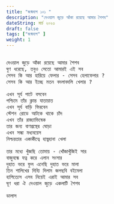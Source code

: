 ```yaml
---
title: "জন্মদাগ ১০১ "
description: "দেওয়াল জুড়ে আঁকা রয়েছে আমার শৈশব"
dateString: মার্চ ২০২৩ 
draft: false
tags: ["জন্মদাগ" ]
weight: 1
---
```

<pre>

দেওয়াল জুড়ে আঁকা রয়েছে আমার শৈশব
ঘুণ ধরেছে, তবুও সেতো আমারই এই সব 
সেসব কি আর হারিয়ে ফেলার - সেসব হেলাফেলার ?
সেসব কি আর ইচ্ছে মতন বদলাবদলি খেলার ?

এখন সূর্য পাটে বসবেন 
পশ্চিমে তাঁর ক্লান্ত যাতায়াত 
এখন সূর্য বাড়ি ফিরবেন 
স্টেশন রোডে আটকে থাকে চাঁদ
এখন তাঁর রাজ্যাভিষেক
তার জন্য বাণপ্রস্থের ঘোড়া 
এখন সন্ধা মধ্যবয়েস 
নিশ্চয়তার একাকীত্বে হাস্নুহানা খেলা 

তার মধ্যে খুঁজছি তোমায় - খোঁজাখুঁজিই সার 
বাজুবন্ধে যত্ন করে এলান সংসার
দুহাত ভরে ফুল এনেছি দুহাত ভরে মালা 
তিন শালিখের দিব্যি দিলাম জলছবি বইমেলা 
হাপিত্যেস এসব নিয়েই এরাই আমার সব 
ঘূণ ধরা ঐ দেওয়াল জুড়ে একলাটি শৈশব

ডালাস

<pre>
